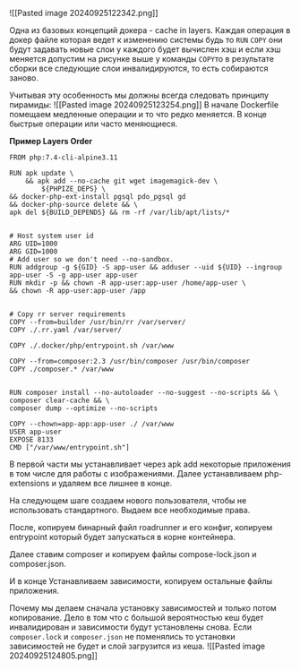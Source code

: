 ![[Pasted image 20240925122342.png]]

Одна из базовых концепций докера - cache in layers.
Каждая операция в докер файле которая ведет к изменению системы будь то `RUN` `COPY` они будут задавать новые слои у каждого будет вычислен хэш и если хэш меняется допустим на рисунке выше у команды `COPY`то в результате сборки все следующие слои инвалидируются, то есть собираются заново.

Учитывая эту особенность мы должны всегда следовать принципу пирамиды:
![[Pasted image 20240925123254.png]]
В начале Dockerfile помещаем медленные операции и то что редко меняется. В конце быстрые операции или часто меняющиеся. 

**Пример Layers Order**
```
FROM php:7.4-cli-alpine3.11

RUN apk update \
	&& apk add --no-cache git wget imagemagick-dev \
		${PHPIZE_DEPS} \
&& docker-php-ext-install pgsql pdo_pgsql gd
&& docker-php-source delete && \
apk del ${BUILD_DEPENDS} && rm -rf /var/lib/apt/lists/*


# Host system user id
ARG UID=1000
ARG GID=1000
# Add user so we don't need --no-sandbox.
RUN addgroup -g ${GID} -S app-user && adduser --uid ${UID} --ingroup
app-user -S -g app-user app-user
RUN mkdir -p && chown -R app-user:app-user /home/app-user \
&& chown -R app-user:app-user /app


# Copy rr server requirements
COPY --from=builder /usr/bin/rr /var/server/
COPY ./.rr.yaml /var/server/

COPY ./.docker/php/entrypoint.sh /var/www

COPY --from=composer:2.3 /usr/bin/composer /usr/bin/composer
COPY ./composer.* /var/www


RUN composer install --no-autoloader --no-suggest --no-scripts && \
composer clear-cache && \
composer dump --optimize --no-scripts

COPY --chown=app-app:app-user ./ /var/www
USER app-user
EXPOSE 8133
CMD ["/var/www/entrypoint.sh"]
```
В первой части мы устанавливает через apk add  некоторые приложения в том числе для работы с изображениями. Далее устанавливаем php-extensions и удаляем все лишнее в конце.

На следующем шаге создаем нового пользователя, чтобы не использовать стандартного.
Выдаем все необходимые права.

После, копируем бинарный файл roadrunner и его конфиг, копируем entrypoint который будет запускаться в корне контейнера.

Далее ставим composer и копируем файлы compose-lock.json и composer.json.

И в конце
Устанавливаем зависимости, копируем остальные файлы приложения.


Почему мы делаем сначала установку зависимостей и только потом копирование.  Дело в том что с большой вероятностью кеш будет инвалидирован и зависимости будут установлены снова. Если `composer.lock` и `composer.json` не поменялись то установки зависимостей не будет и слой загрузится из кеша.
![[Pasted image 20240925124805.png]]
